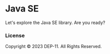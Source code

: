 # Java SE
Let's explore the Java SE library. Are you ready?

### License
Copyright &copy; 2023 DEP-11. All Rights Reserved.
